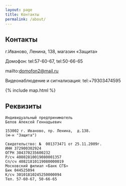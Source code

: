 ```yaml
---
layout: page
title: Контакты
permalink: /about/
---
```


Контакты
--------

г.Иваново, Ленина, 138, магазин «Защита»

Домофон: tel:57-60-67, tel:50-66-65

mailto:domofon2@mail.ru

Видеонаблюдение и сигнализация:
tel:+79303474595

{% include map.html %}


Реквизиты
---------


```
Индивидуальный предприниматель
Белов Алексей Геннадьевич

153002 г. Иваново, пр. Ленина,  д.138.
(м-н "Защита")

Свидетельство: №  001373471 от 25.11.2009г.
ИНН 372900302924
ОГРН 304370235600232
Р/сч 40802810019080001357
Сп/сч 40821810119080000019
Московский филиал «Банк СГБ»
Бик 044525094
К/сч 30101810245250000094
Тел. 57-60-67, 50-66-65
```
